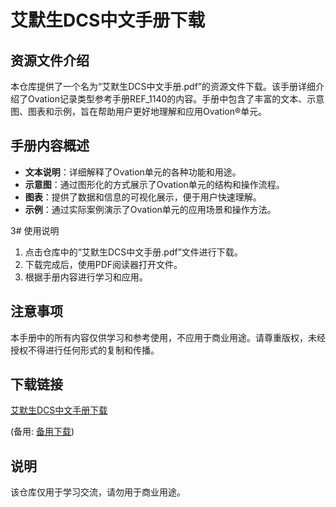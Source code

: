 # 艾默生DCS中文手册下载

## 资源文件介绍

本仓库提供了一个名为“艾默生DCS中文手册.pdf”的资源文件下载。该手册详细介绍了Ovation记录类型参考手册REF_1140的内容。手册中包含了丰富的文本、示意图、图表和示例，旨在帮助用户更好地理解和应用Ovation®单元。

## 手册内容概述

- **文本说明**：详细解释了Ovation单元的各种功能和用途。
- **示意图**：通过图形化的方式展示了Ovation单元的结构和操作流程。
- **图表**：提供了数据和信息的可视化展示，便于用户快速理解。
- **示例**：通过实际案例演示了Ovation单元的应用场景和操作方法。

3# 使用说明

1. 点击仓库中的“艾默生DCS中文手册.pdf”文件进行下载。
2. 下载完成后，使用PDF阅读器打开文件。
3. 根据手册内容进行学习和应用。

## 注意事项

本手册中的所有内容仅供学习和参考使用，不应用于商业用途。请尊重版权，未经授权不得进行任何形式的复制和传播。

## 下载链接
[艾默生DCS中文手册下载](https://pan.quark.cn/s/02765b1e727c) 

(备用: [备用下载](https://pan.baidu.com/s/1UPG0ZmG0N_sq1M8bKOEexA?pwd=1234))

## 说明

该仓库仅用于学习交流，请勿用于商业用途。

